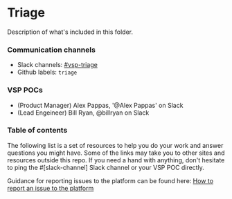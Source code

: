 # Triage
Description of what's included in this folder. 

### Communication channels
- Slack channels: [#vsp-triage](https://dsva.slack.com/messages/CK1FA11H8)
- Github labels: `triage`

### VSP POCs
- (Product Manager) Alex Pappas, '@Alex Pappas' on Slack
- (Lead Engeineer) Bill Ryan, @billryan on Slack

### Table of contents
The following list is a set of resources to help you do your work and answer questions you might have. Some of the links may take you to other sites and resources outside this repo. If you need a hand with anything, don't hesitate to ping the #[slack-channel] Slack channel or your VSP POC directly.

Guidance for reporting issues to the platform can be found here:
[How to report an issue to the platform](https://github.com/department-of-veterans-affairs/va.gov-team/blob/master/platform/working-with-vsp/policies-work-norms/reporting-an-incident-to-the-platform.md)
